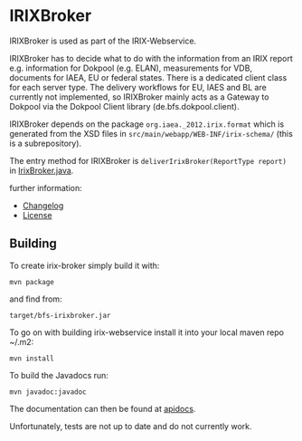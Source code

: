 # IRIXBroker

IRIXBroker is used as part of the IRIX-Webservice.

IRIXBroker has to decide what to do with the information from an IRIX report
e.g. information for Dokpool (e.g. ELAN), measurements for VDB, documents for IAEA, EU or federal states.
There is a dedicated client class for each server type.
The delivery workflows for EU, IAES and BL are currently not implemented, so IRIXBroker mainly acts as a Gateway to Dokpool via the Dokpool Client library (de.bfs.dokpool.client).

IRIXBroker depends on the package `org.iaea._2012.irix.format` which is generated from the XSD files in `src/main/webapp/WEB-INF/irix-schema/` (this is a subrepository).

The entry method for IRIXBroker is `deliverIrixBroker(ReportType report)` in [IrixBroker.java](src/main/java/de/bfs/irixbroker/IrixBroker.java).

further information:
 - [Changelog](Changelog.md)
 - [License](LICENSE)

## Building

To create irix-broker simply build it with:

    mvn package

and find from:

    target/bfs-irixbroker.jar

To go on with building irix-webservice install it into your local maven repo ~/.m2:

    mvn install

To build the Javadocs run:

    mvn javadoc:javadoc

The documentation can then be found at [apidocs](apidocs/index.html).

Unfortunately, tests are not up to date and do not currently work.
